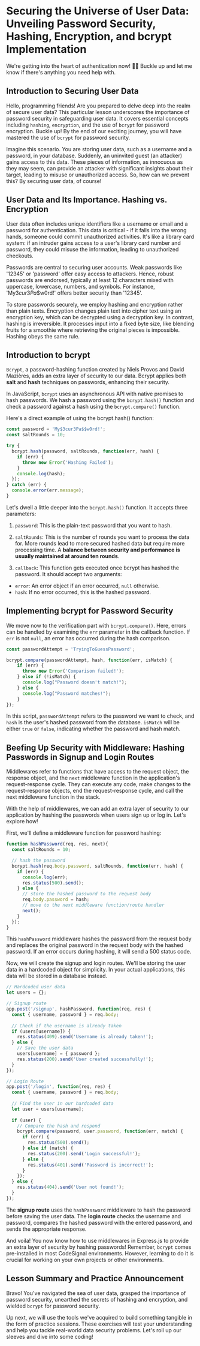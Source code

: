 # Securing the Universe of User Data: Unveiling Password Security, Hashing, Encryption, and bcrypt Implementation
We're getting into the heart of authentication now! 👨‍🚀 Buckle up and let me know if there's anything you need help with.

## Introduction to Securing User Data
Hello, programming friends! Are you prepared to delve deep into the realm of secure user data? This particular lesson underscores the importance of password security in safeguarding user data. It covers essential concepts including `hashing`, `encryption`, and the use of `bcrypt` for password encryption. Buckle up! By the end of our exciting journey, you will have mastered the use of `bcrypt` for password security.

Imagine this scenario. You are storing user data, such as a username and a password, in your database. Suddenly, an uninvited guest (an attacker) gains access to this data. These pieces of information, as innocuous as they may seem, can provide an attacker with significant insights about their target, leading to misuse or unauthorized access. So, how can we prevent this? By securing user data, of course!

## User Data and Its Importance. Hashing vs. Encryption
User data often includes unique identifiers like a username or email and a password for authentication. This data is critical - if it falls into the wrong hands, someone could commit unauthorized activities. It's like a library card system: if an intruder gains access to a user's library card number and password, they could misuse the information, leading to unauthorized checkouts.

Passwords are central to securing user accounts. Weak passwords like '12345' or 'password' offer easy access to attackers. Hence, robust passwords are endorsed, typically at least 12 characters mixed with uppercase, lowercase, numbers, and symbols. For instance, 'My$3cur3Pa$$w0rd!' offers better security than '12345'.

To store passwords securely, we employ hashing and encryption rather than plain texts. Encryption changes plain text into cipher text using an encryption key, which can be decrypted using a decryption key. In contrast, hashing is irreversible. It processes input into a fixed byte size, like blending fruits for a smoothie where retrieving the original pieces is impossible. Hashing obeys the same rule.

## Introduction to bcrypt
`Bcrypt`, a password-hashing function created by Niels Provos and David Mazières, adds an extra layer of security to our data. Bcrypt applies both **salt** and **hash** techniques on passwords, enhancing their security.

In JavaScript, `bcrypt` uses an asynchronous API with native promises to hash passwords. We hash a password using the `bcrypt.hash()` function and check a password against a hash using the `bcrypt.compare()` function.

Here's a direct example of using the bcrypt.hash() function:

```JavaScript
const password = 'My$3cur3Pa$$w0rd!';
const saltRounds = 10;

try {
  bcrypt.hash(password, saltRounds, function(err, hash) {
    if (err) {
      throw new Error('Hashing Failed');
    }
    console.log(hash);
  });
} catch (err) {
  console.error(err.message);
}
```
Let's dwell a little deeper into the `bcrypt.hash()` function. It accepts three parameters:

1. `password`: This is the plain-text password that you want to hash.

2. `saltRounds`: This is the number of rounds you want to process the data for. More rounds lead to more secured hashed data but require more processing time. A **balance between security and performance is usually maintained at around ten rounds**.

3. `callback`: This function gets executed once bcrypt has hashed the password. It should accept two arguments:

  - `error`: An error object if an error occurred, `null` otherwise.
  - `hash`: If no error occurred, this is the hashed password.

## Implementing bcrypt for Password Security
We move now to the verification part with `bcrypt.compare()`. Here, errors can be handled by examining the `err` parameter in the callback function. If `err` is not `null`, an error has occurred during the hash comparison.

```JavaScript
const passwordAttempt = 'TryingToGuessPassword';

bcrypt.compare(passwordAttempt, hash, function(err, isMatch) {
    if (err) {
      throw new Error('Comparison failed!');
    } else if (!isMatch) {
      console.log("Password doesn't match!");
    } else {
      console.log("Password matches!");
    }
});
```
In this script, `passwordAttempt` refers to the password we want to check, and `hash` is the user's hashed password from the database. `isMatch` will be either `true` or `false`, indicating whether the password and hash match.

## Beefing Up Security with Middleware: Hashing Passwords in Signup and Login Routes
Middlewares refer to functions that have access to the request object, the response object, and the `next` middleware function in the application's request-response cycle. They can execute any code, make changes to the request-response objects, end the request-response cycle, and call the next middleware function in the stack.

With the help of middlewares, we can add an extra layer of security to our application by hashing the passwords when users sign up or log in. Let's explore how!

First, we'll define a middleware function for password hashing:

```JavaScript
function hashPassword(req, res, next){
  const saltRounds = 10;

  // hash the password
  bcrypt.hash(req.body.password, saltRounds, function(err, hash) {
    if (err) {
      console.log(err);
      res.status(500).send();
    } else {
      // store the hashed password to the request body
      req.body.password = hash;
      // move to the next middleware function/route handler
      next();
    }
  });
}
```
This `hashPassword` middleware hashes the password from the request body and replaces the original password in the request body with the hashed password. If an error occurs during hashing, it will send a 500 status code.

Now, we will create the signup and login routes. We'll be storing the user data in a hardcoded object for simplicity. In your actual applications, this data will be stored in a database instead.

```JavaScript
// Hardcoded user data
let users = {};

// Signup route
app.post('/signup', hashPassword, function(req, res) {
  const { username, password } = req.body;
  
  // Check if the username is already taken
  if (users[username]) {
    res.status(409).send('Username is already taken!');
  } else {
    // Save the user data
    users[username] = { password };
    res.status(200).send('User created successfully!');
  }
});

// Login Route
app.post('/login', function(req, res) {
  const { username, password } = req.body;
  
  // Find the user in our hardcoded data
  let user = users[username];
  
  if (user) {
    // Compare the hash and respond
    bcrypt.compare(password, user.password, function(err, match) {
      if (err) {
        res.status(500).send();
      } else if (match) {
        res.status(200).send('Login successful!');
      } else {
        res.status(401).send('Password is incorrect!');
      }
    });
  } else {
    res.status(404).send('User not found!');
  }
});
```
The **signup route** uses the `hashPassword` middleware to hash the password before saving the user data. The **login route** checks the username and password, compares the hashed password with the entered password, and sends the appropriate response.

And voila! You now know how to use middlewares in Express.js to provide an extra layer of security by hashing passwords! Remember, `bcrypt` comes pre-installed in most CodeSignal environments. However, learning to do it is crucial for working on your own projects or other environments.

## Lesson Summary and Practice Announcement
Bravo! You've navigated the sea of user data, grasped the importance of password security, unearthed the secrets of hashing and encryption, and wielded `bcrypt` for password security.

Up next, we will use the tools we've acquired to build something tangible in the form of practice sessions. These exercises will test your understanding and help you tackle real-world data security problems. Let's roll up our sleeves and dive into some coding!

